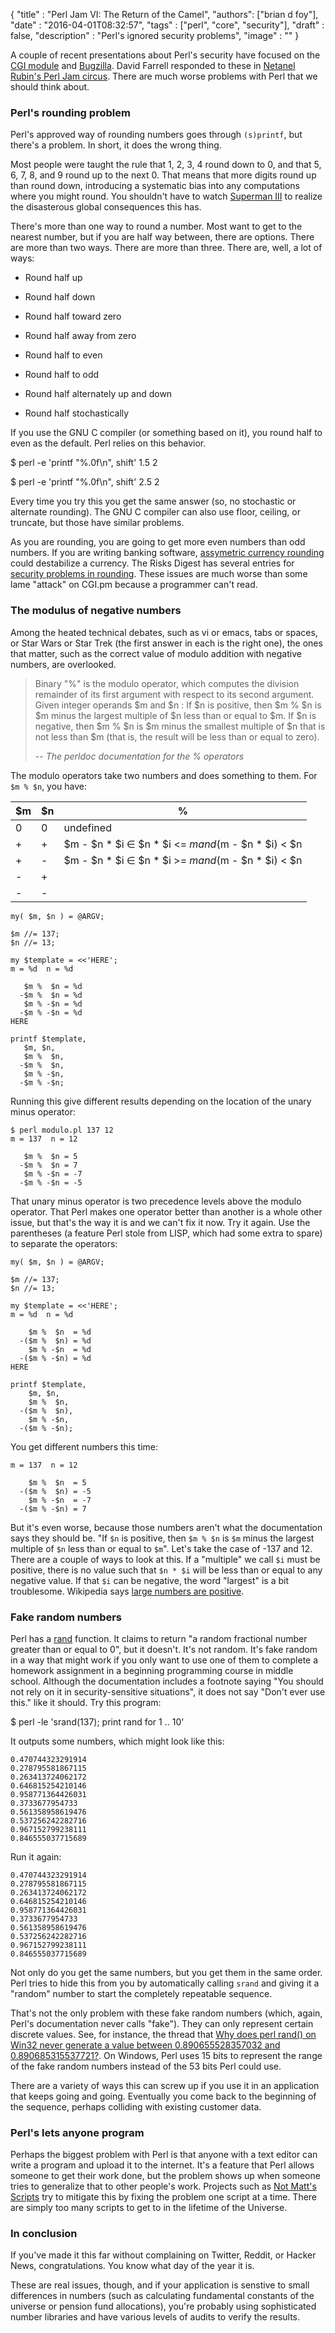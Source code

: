 
  {
    "title" : "Perl Jam VI: The Return of the Camel",
    "authors": ["brian d foy"],
    "date"  : "2016-04-01T08:32:57",
    "tags"  : ["perl", "core", "security"],
    "draft" : false,
    "description" : "Perl's ignored security problems",
    "image" : ""
  }

A couple of recent presentations about Perl's security have focused on the [CGI module](http://www.metacpan.org/module/CGI) and [Bugzilla](https://www.bugzilla.org). David Farrell responded to these in [Netanel Rubin's Perl Jam circus](http://perltricks.com/article/netanel-rubins-perljam-circus/). There are much worse problems with Perl that we should think about.

### Perl's rounding problem

Perl's approved way of rounding numbers goes through `(s)printf`, but there's a problem. In short, it does the wrong thing.

Most people were taught the rule that 1, 2, 3, 4 round down to 0, and that 5, 6, 7, 8, and 9 round up to the next 0. That means that more digits round up than round down, introducing a systematic bias into any computations where you might round. You shouldn't have to watch [Superman III](http://www.imdb.com/title/tt0086393/) to realize the disasterous global consequences this has.

There's more than one way to round a number. Most want to get to the nearest number, but if you are half way between, there are options. There are more than two ways. There are more than three. There are, well, a lot of ways:

* Round half up

* Round half down

* Round half toward zero

* Round half away from zero

* Round half to even

* Round half to odd

* Round half alternately up and down

* Round half stochastically

If you use the GNU C compiler (or something based on it), you round half to even as the default. Perl relies on this behavior.

  $ perl -e 'printf "%.0f\n", shift' 1.5
  2

  $ perl -e 'printf "%.0f\n", shift' 2.5
  2

Every time you try this you get the same answer (so, no stochastic or alternate rounding). The GNU C compiler can also use floor, ceiling, or truncate, but those have similar problems.

As you are rounding, you are going to get more even numbers than odd numbers. If you are writing banking software, [assymetric currency rounding](http://citeseerx.ist.psu.edu/viewdoc/download?doi=10.1.1.91.8055&rep=rep1&type=pdf) could destabilize a currency. The Risks Digest has several entries for [security problems in rounding](http://catless.ncl.ac.uk/php/risks/search.php?query=rounding). These issues are much worse than some lame "attack" on CGI.pm because a programmer can't read.

### The modulus of negative numbers

Among the heated technical debates, such as vi or emacs, tabs or spaces, or Star Wars or Star Trek (the first answer in each is the right one), the ones that matter, such as the correct value of modulo addition with negative numbers, are overlooked.

> Binary "%" is the modulo operator, which computes the division remainder of its first argument with respect to its second argument. Given integer operands $m and $n : If $n is positive, then $m % $n is $m minus the largest multiple of $n less than or equal to $m. If $n is negative, then $m % $n is $m minus the smallest multiple of $n that is not less than $m (that is, the result will be less than or equal to zero).
> 
> -- <cite>The perldoc documentation for the % operators</cite>

The modulo operators take two numbers and does something to them. For `$m % $n`, you have:

| $m | $n | % |
|----|----|---|
| 0 | 0 | undefined |
| + | + | $m - $n * $i ∈ $n * $i <= $m and ($m - $n * $i) < $n|
| + | - | $m - $n * $i ∈ $n * $i >= $m and ($m - $n * $i) < $n|
| - | + | |
| - | - | |


``` prettyprint
my( $m, $n ) = @ARGV;

$m //= 137;
$n //= 13;

my $template = <<'HERE';
m = %d  n = %d

   $m %  $n = %d
  -$m %  $n = %d
   $m % -$n = %d
  -$m % -$n = %d
HERE

printf $template,
   $m, $n,
   $m %  $n,
  -$m %  $n,
   $m % -$n,
  -$m % -$n;
```

Running this give different results depending on the location of the unary minus operator:

    $ perl modulo.pl 137 12
    m = 137  n = 12

       $m %  $n = 5
      -$m %  $n = 7
       $m % -$n = -7
      -$m % -$n = -5

That unary minus operator is two precedence levels above the modulo operator. That Perl makes one operator better than another is a whole other issue, but that's the way it is and we can't fix it now. Try it again. Use the parentheses (a feature Perl stole from LISP, which had some extra to spare) to separate the operators:

``` prettyprint
my( $m, $n ) = @ARGV;

$m //= 137;
$n //= 13;

my $template = <<'HERE';
m = %d  n = %d

    $m %  $n  = %d
  -($m %  $n) = %d
    $m % -$n  = %d
  -($m % -$n) = %d
HERE

printf $template,
    $m, $n,
    $m %  $n,
  -($m %  $n),
    $m % -$n,
  -($m % -$n);
```

You get different numbers this time:

    m = 137  n = 12

        $m %  $n  = 5
      -($m %  $n) = -5
        $m % -$n  = -7
      -($m % -$n) = 7

But it's even worse, because those numbers aren't what the documentation says they should be. "If `$n` is positive, then `$m % $n` is `$m` minus the largest multiple of `$n` less than or equal to `$m`". Let's take the case of -137 and 12. There are a couple of ways to look at this. If a "multiple" we call `$i` must be positive, there is no value such that `$n * $i` will be less than or equal to any negative value. If that `$i` can be negative, the word "largest"  is a bit troublesome. Wikipedia says [large numbers are positive](https://en.wikipedia.org/wiki/Large_numbers).

### Fake random numbers

Perl has a [rand](http://perldoc.perl.org/functions/rand.html) function. It claims to return "a random fractional number greater than or equal to 0", but it doesn't. It's not random. It's fake random in a way that might work if you only want to use one of them to complete a homework assignment in a beginning programming course in middle school. Although the documentation includes a footnote saying "You should not rely on it in security-sensitive situations", it does not say "Don't ever use this." like it should. Try this program:

  $ perl -le 'srand(137); print rand for 1 .. 10'

It outputs some numbers, which might look like this:

    0.470744323291914
    0.278795581867115
    0.263413724062172
    0.646815254210146
    0.958771364426031
    0.3733677954733
    0.561358958619476
    0.537256242282716
    0.967152799238111
    0.846555037715689

Run it again:

    0.470744323291914
    0.278795581867115
    0.263413724062172
    0.646815254210146
    0.958771364426031
    0.3733677954733
    0.561358958619476
    0.537256242282716
    0.967152799238111
    0.846555037715689

Not only do you get the same numbers, but you get them in the same order. Perl tries to hide this from you by automatically calling `srand` and giving it a "random" number to start the completely repeatable sequence.

That's not the only problem with these fake random numbers (which, again, Perl's documentation never calls "fake"). They can only represent certain discrete values. See, for instance, the thread that [Why does perl rand() on Win32 never generate a value between 0.890655528357032 and 0.890685315537721?](https://www.quora.com/Why-does-perl-rand-on-Win32-never-generate-a-value-between-0-890655528357032-and-0-890685315537721). On Windows, Perl uses 15 bits to represent the range of the fake random numbers instead of the 53 bits Perl could use.

There are a variety of ways this can screw up if you use it in an application that keeps going and going. Eventually you come back to the beginning of the sequence, perhaps colliding with existing customer data.

### Perl's lets anyone program

Perhaps the biggest problem with Perl is that anyone with a text editor can write a program and upload it to the internet. It's a feature that Perl allows someone to get their work done, but the problem shows up when someone tries to generalize that to other people's work. Projects such as [Not Matt's Scripts](http://nms-cgi.sourceforge.net/) try to mitigate this by fixing the problem one script at a time. There are simply too many scripts to get to in the lifetime of the Universe.

### In conclusion

If you've made it this far without complaining on Twitter, Reddit, or Hacker News, congratulations. You know what day of the year it is.

These are real issues, though, and if your application is senstive to small differences in numbers (such as calculating fundamental constants of the universe or pension fund allocations), you're probably using sophisticated number libraries and have various levels of audits to verify the results.
